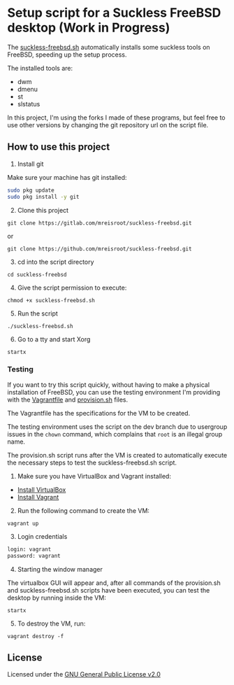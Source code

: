 # Setup script for a Suckless FreeBSD desktop (Work in Progress)

The [suckless-freebsd.sh](./suckless-freebsd.sh) automatically installs some suckless tools on FreeBSD, speeding up the setup process.

The installed tools are:

* dwm
* dmenu
* st
* slstatus

In this project, I'm using the forks I made of these programs, but feel free to use other versions by changing the git repository url on the script file.

## How to use this project

1. Install git

Make sure your machine has git installed:

```sh
sudo pkg update
sudo pkg install -y git
```

2. Clone this project

`git clone https://gitlab.com/mreisroot/suckless-freebsd.git`

or

`git clone https://github.com/mreisroot/suckless-freebsd.git`

3. cd into the script directory

`cd suckless-freebsd`

4. Give the script permission to execute:

`chmod +x suckless-freebsd.sh`

5. Run the script

`./suckless-freebsd.sh`

6. Go to a tty and start Xorg

`startx`

### Testing

If you want to try this script quickly, without having to make a physical installation of FreeBSD, you can use the testing environment I'm providing with the [Vagrantfile](./Vagrantfile) and [provision.sh](./provision.sh) files.

The Vagrantfile has the specifications for the VM to be created.

The testing environment uses the script on the dev branch due to usergroup issues in the `chown` command, which complains that `root` is an illegal group name.

The provision.sh script runs after the VM is created to automatically execute the necessary steps to test the suckless-freebsd.sh script.

1. Make sure you have VirtualBox and Vagrant installed:

* [Install VirtualBox](https://www.virtualbox.org/wiki/Downloads)
* [Install Vagrant](https://developer.hashicorp.com/vagrant/downloads)

2. Run the following command to create the VM:

`vagrant up`

3. Login credentials

```sh
login: vagrant
password: vagrant
```

4. Starting the window manager

The virtualbox GUI will appear and, after all commands of the provision.sh and suckless-freebsd.sh scripts have been executed, you can test the desktop by running inside the VM:

`startx`

5. To destroy the VM, run:

`vagrant destroy -f`

## License

Licensed under the [GNU General Public License v2.0](./LICENSE)
